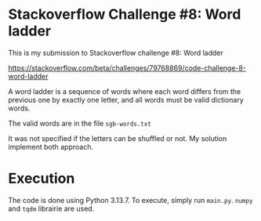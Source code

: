 # Stackoverflow Challenge #8: Word ladder

This is my submission to Stackoverflow challenge #8: Word ladder

https://stackoverflow.com/beta/challenges/79768869/code-challenge-8-word-ladder

A word ladder is a sequence of words where each word differs from the previous one by exactly one letter, and all words must be valid dictionary words.

The valid words are in the file ``sgb-words.txt``

It was not specified if the letters can be shuffled or not. My solution implement both approach.


# Execution
The code is done using Python 3.13.7. To execute, simply run ``main.py``. ``numpy`` and ``tqdm`` librairie are used.